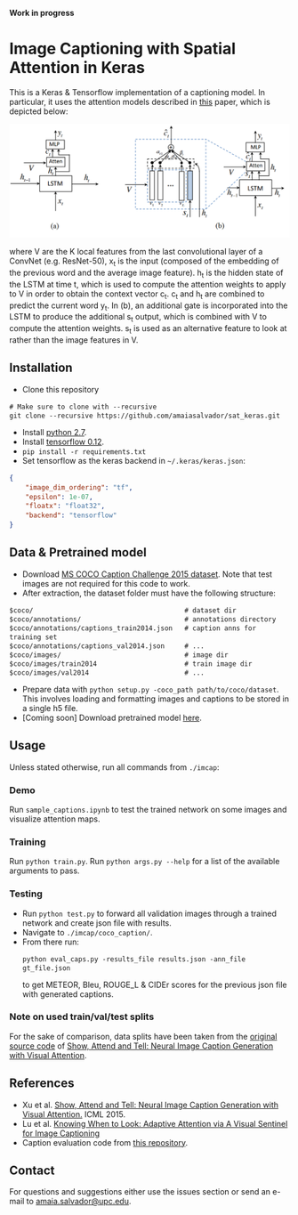 **Work in progress**
# Image Captioning with Spatial Attention in Keras

This is a Keras & Tensorflow implementation of a captioning model. In particular, it uses the attention models described in [this](https://arxiv.org/abs/1612.01887) paper, which is depicted below:

<p align="center">
  <img src="figs/attmodel.png">
</p>

where V are the K local features from the last convolutional layer of a ConvNet (e.g. ResNet-50), x<sub>t</sub> is the input 
(composed of the embedding of the previous word and the average image feature). h<sub>t</sub> is the hidden state of the LSTM at time t,
which is used to compute the attention weights to apply to V in order to obtain the context vector c<sub>t</sub>. c<sub>t</sub> and h<sub>t</sub> are combined to predict the current word y<sub>t</sub>. 
In (b), an additional gate is incorporated into the LSTM to produce the additional s<sub>t</sub> output, which is combined with V to compute the attention weights. 
s<sub>t</sub> is used as an alternative feature to look at rather than the image features in V.

## Installation

- Clone this repository

```shell
# Make sure to clone with --recursive
git clone --recursive https://github.com/amaiasalvador/sat_keras.git
```

- Install [python 2.7](https://www.python.org/).
- Install [tensorflow 0.12](https://github.com/tensorflow/tensorflow/blob/r0.12/tensorflow/g3doc/get_started/os_setup.md).
- ```pip install -r requirements.txt```
- Set tensorflow as the keras backend in ```~/.keras/keras.json```:

```json
{
    "image_dim_ordering": "tf", 
    "epsilon": 1e-07, 
    "floatx": "float32", 
    "backend": "tensorflow"
}
```

## Data & Pretrained model

- Download [MS COCO Caption Challenge 2015 dataset](http://mscoco.org/dataset/#captions-challenge2015). Note that test images are not required for this code to work.
- After extraction, the dataset folder must have the following structure:

``` Shell
$coco/										# dataset dir
$coco/annotations/							# annotations directory
$coco/annotations/captions_train2014.json	# caption anns for training set
$coco/annotations/captions_val2014.json		# ...
$coco/images/								# image dir
$coco/images/train2014						# train image dir
$coco/images/val2014						# ...
```

- Prepare data with ```python setup.py -coco_path path/to/coco/dataset```. This involves loading and formatting images and captions to be stored in a single h5 file.
- [Coming soon] Download pretrained model [here]().

## Usage

Unless stated otherwise, run all commands from ```./imcap```:

### Demo

Run ```sample_captions.ipynb``` to test the trained network on some images and visualize attention maps.

### Training

Run ```python train.py```. Run ```python args.py --help``` for a list of the available arguments to pass.

### Testing

- Run ```python test.py``` to forward all validation images through a trained network and create json file with results.
- Navigate to ```./imcap/coco_caption/```. 
- From there run: 
  ```
  python eval_caps.py -results_file results.json -ann_file gt_file.json
  ``` 
  to get METEOR, Bleu, ROUGE_L & CIDEr scores for the previous json file with generated captions. 
  
### Note on used train/val/test splits

For the sake of comparison, data splits have been taken from the [original source code](https://github.com/kelvinxu/arctic-captions) of [Show, Attend and Tell: Neural Image Caption Generation with Visual Attention](http://arxiv.org/abs/1502.03044).

## References

- Xu et al. [Show, Attend and Tell: Neural Image Caption Generation with Visual Attention.](http://www.jmlr.org/proceedings/papers/v37/xuc15.pdf) ICML 2015.
- Lu et al. [Knowing When to Look: Adaptive Attention via A Visual Sentinel for Image Captioning](https://arxiv.org/abs/1612.01887)
- Caption evaluation code from [this repository](https://github.com/tylin/coco-caption).

## Contact

For questions and suggestions either use the issues section or send an e-mail to amaia.salvador@upc.edu.
